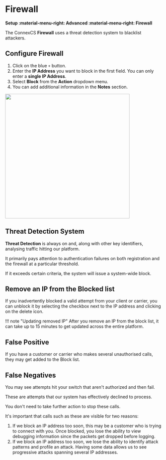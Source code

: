 # Firewall

**Setup :material-menu-right: Advanced :material-menu-right: Firewall**

The ConnexCS **Firewall** uses a threat detection system to blacklist attackers.

## Configure Firewall

1. Click on the blue `+` button.
2. Enter the **IP Address** you want to block in the first field. You can only enter a **single IP Address**.
3. Select **Block** from the **Action** dropdown menu.
4. You can add additional information in the **Notes** section.

<img src= "/setup/img/firewall1.png" width= "400">

## Threat Detection System

**Threat Detection** is always on and, along with other key identifiers, analysing traffic hitting our platform.

It primarily pays attention to authentication failures on both registration and the firewall at a particular threshold.

If it exceeds certain criteria, the system will issue a system-wide block.

## Remove an IP from the Blocked list

If you inadvertently blocked a valid attempt from your client or carrier, you can unblock it by selecting the checkbox next to the IP address and clicking on the delete icon.

!!! note "Updating removed IP"
    After you remove an IP from the block list, it can take up to 15 minutes to get updated across the entire platform.

## False Positive

If you have a customer or carrier who makes several unauthorised calls, they may get added to the Block list.

## False Negatives

You may see attempts hit your switch that aren't authorized and then fail.

These are attempts that our system has effectively declined to process.

You don't need to take further action to stop these calls.

It's important that calls such as these are visible for two reasons:

1. If we block an IP address too soon, this may be a customer who is trying to connect with you. Once blocked, you lose the ability to view debugging information since the packets get dropped before logging.
2. If we block an IP address too soon, we lose the ability to identify attack patterns and profile an attack. Having some data allows us to see progressive attacks spanning several IP addresses.
